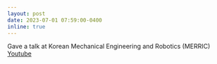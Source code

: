 ```yaml
---
layout: post
date: 2023-07-01 07:59:00-0400
inline: true
---
```


Gave a talk at Korean Mechanical Engineering and Robotics (MERRIC) [Youtube](https://www.youtube.com/watch?v=OLYkgKTKYZA)

